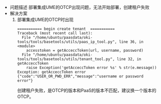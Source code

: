 -   问题描述
    部署集成UME的OTCP出现问题，无法开始部署，创建租户失败
-   解决方案    
    1.  部署集成UME的OTCP时出现
        ```
        =========== begin create tenant  ===========
        Traceback (most recent call last):
          File "/home/ubuntu/paasdata/oki-tools/tools/basetools/utils/paas_ip_tool.py", line 36, in <module>
            accesstoken = getAcceccToken(url, username, password)
          File "/home/ubuntu/paasdata/oki-tools/tools/basetools/utils/tenant_tool.py", line 32, in getAcceccToken
            raise Exception('getAcceccToken error %s' % str(e.message))
        Exception: getAcceccToken error {"code":"USER_OR_PWD_ERR","message":"username or password error"}
        ```
        创建租户失败，是OTCP的版本和PaaS的版本不匹配，建议换一个版本的OTCP。  